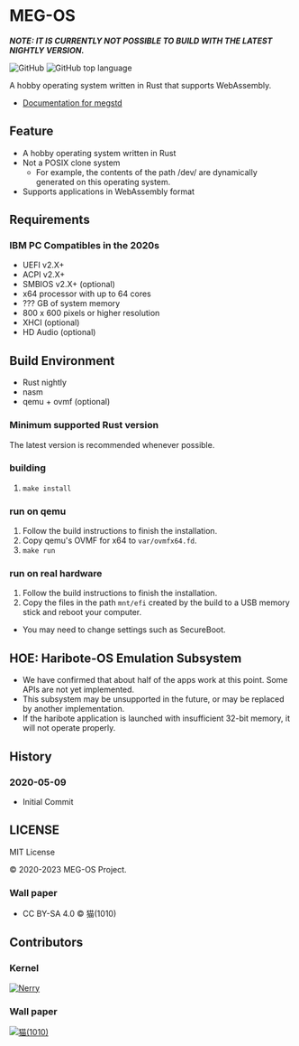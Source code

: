 # MEG-OS

***NOTE: IT IS CURRENTLY NOT POSSIBLE TO BUILD WITH THE LATEST NIGHTLY VERSION.***

![GitHub](https://img.shields.io/github/license/neri/maystorm) ![GitHub top language](https://img.shields.io/github/languages/top/neri/maystorm)

A hobby operating system written in Rust that supports WebAssembly.

* [Documentation for megstd](https://neri.github.io/maystorm/megstd/)

## Feature

* A hobby operating system written in Rust
* Not a POSIX clone system
  * For example, the contents of the path /dev/ are dynamically generated on this operating system.
* Supports applications in WebAssembly format

## Requirements

### IBM PC Compatibles in the 2020s

* UEFI v2.X+
* ACPI v2.X+
* SMBIOS v2.X+ (optional)
* x64 processor with up to 64 cores
* ??? GB of system memory
* 800 x 600 pixels or higher resolution
* XHCI (optional)
* HD Audio (optional)

## Build Environment

* Rust nightly
* nasm
* qemu + ovmf (optional)

### Minimum supported Rust version

The latest version is recommended whenever possible.

### building

1. `make install`

### run on qemu

1. Follow the build instructions to finish the installation.
2. Copy qemu's OVMF for x64 to `var/ovmfx64.fd`.
3. `make run`

### run on real hardware

1. Follow the build instructions to finish the installation.
2.  Copy the files in the path `mnt/efi` created by the build to a USB memory stick and reboot your computer.
* You may need to change settings such as SecureBoot.

## HOE: Haribote-OS Emulation Subsystem

* We have confirmed that about half of the apps work at this point. Some APIs are not yet implemented.
* This subsystem may be unsupported in the future, or may be replaced by another implementation.
* If the haribote application is launched with insufficient 32-bit memory, it will not operate properly.

## History

### 2020-05-09

* Initial Commit

## LICENSE

MIT License

&copy; 2020-2023 MEG-OS Project.

### Wall paper

* CC BY-SA 4.0 &copy; 猫(1010) 

## Contributors

### Kernel

[![Nerry](https://github.com/neri.png?size=50)](https://github.com/neri "Nerry")

### Wall paper

[![猫(1010)](https://github.com/No000.png?size=50)](https://github.com/No000 "猫(1010)")
